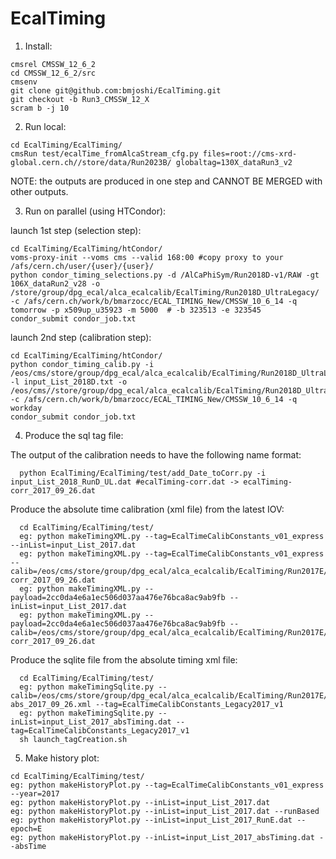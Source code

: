 EcalTiming
================

1) Install:

```
cmsrel CMSSW_12_6_2
cd CMSSW_12_6_2/src
cmsenv
git clone git@github.com:bmjoshi/EcalTiming.git  
git checkout -b Run3_CMSSW_12_X
scram b -j 10
```

2) Run local:

```
cd EcalTiming/EcalTiming/
cmsRun test/ecalTime_fromAlcaStream_cfg.py files=root://cms-xrd-global.cern.ch//store/data/Run2023B/ globaltag=130X_dataRun3_v2
```
 NOTE: the outputs are produced in one step and CANNOT BE MERGED with other outputs.
    
3) Run on parallel (using HTCondor):

launch 1st step (selection step):
```
cd EcalTiming/EcalTiming/htCondor/
voms-proxy-init --voms cms --valid 168:00 #copy proxy to your /afs/cern.ch/user/{user}/{user}/
python condor_timing_selections.py -d /AlCaPhiSym/Run2018D-v1/RAW -gt 106X_dataRun2_v28 -o /store/group/dpg_ecal/alca_ecalcalib/EcalTiming/Run2018D_UltraLegacy/ -c /afs/cern.ch/work/b/bmarzocc/ECAL_TIMING_New/CMSSW_10_6_14 -q tomorrow -p x509up_u35923 -m 5000  # -b 323513 -e 323545
condor_submit condor_job.txt
```
launch 2nd step (calibration step):
```
cd EcalTiming/EcalTiming/htCondor/
python condor_timing_calib.py -i /eos/cms/store/group/dpg_ecal/alca_ecalcalib/EcalTiming/Run2018D_UltraLegacy/ -l input_List_2018D.txt -o /eos/cms//store/group/dpg_ecal/alca_ecalcalib/EcalTiming/Run2018D_UltraLegacy/Calib/ -c /afs/cern.ch/work/b/bmarzocc/ECAL_TIMING_New/CMSSW_10_6_14 -q workday
condor_submit condor_job.txt
```
4) Produce the sql tag file:

The output of the calibration needs to have the following name format:

```
  python EcalTiming/EcalTiming/test/add_Date_toCorr.py -i input_List_2018_RunD_UL.dat #ecalTiming-corr.dat -> ecalTiming-corr_2017_09_26.dat
```
Produce the absolute time calibration (xml file) from the latest IOV:
```
  cd EcalTiming/EcalTiming/test/
  eg: python makeTimingXML.py --tag=EcalTimeCalibConstants_v01_express --inList=input_List_2017.dat
  eg: python makeTimingXML.py --tag=EcalTimeCalibConstants_v01_express --calib=/eos/cms/store/group/dpg_ecal/alca_ecalcalib/EcalTiming/Run2017E/Calibration/303948/ecalTiming-corr_2017_09_26.dat
  eg: python makeTimingXML.py --payload=2cc0da4e6a1ec506d037aa476e76bca8ac9ab9fb --inList=input_List_2017.dat
  eg: python makeTimingXML.py --payload=2cc0da4e6a1ec506d037aa476e76bca8ac9ab9fb --calib=/eos/cms/store/group/dpg_ecal/alca_ecalcalib/EcalTiming/Run2017E/Calibration/303948/ecalTiming-corr_2017_09_26.dat
```
Produce the sqlite file from the absolute timing xml file:
```
  cd EcalTiming/EcalTiming/test/
  eg: python makeTimingSqlite.py --calib=/eos/cms/store/group/dpg_ecal/alca_ecalcalib/EcalTiming/Run2017E/Calibration/303948/ecalTiming-abs_2017_09_26.xml --tag=EcalTimeCalibConstants_Legacy2017_v1
  eg: python makeTimingSqlite.py --inList=input_List_2017_absTiming.dat --tag=EcalTimeCalibConstants_Legacy2017_v1 
  sh launch_tagCreation.sh
```
5) Make history plot:
```   
cd EcalTiming/EcalTiming/test/
eg: python makeHistoryPlot.py --tag=EcalTimeCalibConstants_v01_express --year=2017
eg: python makeHistoryPlot.py --inList=input_List_2017.dat
eg: python makeHistoryPlot.py --inList=input_List_2017.dat --runBased
eg: python makeHistoryPlot.py --inList=input_List_2017_RunE.dat --epoch=E
eg: python makeHistoryPlot.py --inList=input_List_2017_absTiming.dat --absTime
``` 

